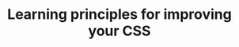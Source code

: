 ---
title: "Learning principles for improving your CSS"
layout: none
codrops: http://tympanus.net/codrops/2012/11/20/learning-principles-for-improving-your-css/
---